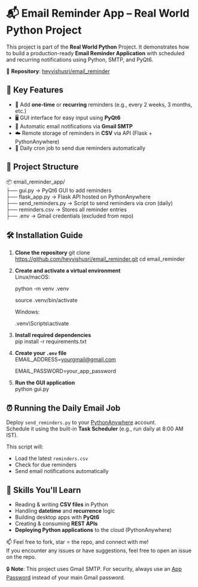 # 📬 Email Reminder App – Real World Python Project

This project is part of the **Real World Python** Project. It demonstrates how to build a production-ready **Email Reminder Application** with scheduled and recurring notifications using Python, SMTP, and PyQt6.

🔗 **Repository**: [heyvishusri/email_reminder](https://github.com/heyvishusri/email_reminder)

## 🚀 Key Features
- 📅 Add **one-time** or **recurring** reminders (e.g., every 2 weeks, 3 months, etc.)
- 🖥️ GUI interface for easy input using **PyQt6**
- 📧 Automatic email notifications via **Gmail SMTP**
- ☁️ Remote storage of reminders in **CSV** via API (Flask + PythonAnywhere)
- 🔁 Daily cron job to send due reminders automatically

## 📁 Project Structure
📦 email_reminder_app/  
├── gui.py              → PyQt6 GUI to add reminders  
├── flask_app.py        → Flask API hosted on PythonAnywhere  
├── send_reminders.py   → Script to send reminders via cron (daily)  
├── reminders.csv       → Stores all reminder entries  
├── .env                → Gmail credentials (excluded from repo)

## 🛠️ Installation Guide

1. **Clone the repository**
   git clone https://github.com/heyvishusri/email_reminder.git
   cd email_reminder

3. **Create and activate a virtual environment**  
   Linux/macOS:
   
   python -m venv .venv
   
   source .venv/bin/activate

   Windows:
   
   .venv\Scripts\activate


3. **Install required dependencies**  
   pip install -r requirements.txt


4. **Create your `.env` file**  
   EMAIL_ADDRESS=yourgmail@gmail.com
   
   EMAIL_PASSWORD=your_app_password


6. **Run the GUI application**  
   python gui.py



## ⏰ Running the Daily Email Job

Deploy `send_reminders.py` to your [PythonAnywhere](https://www.pythonanywhere.com/) account.  
Schedule it using the built-in **Task Scheduler** (e.g., run daily at 8:00 AM IST).

This script will:
- Load the latest `reminders.csv`
- Check for due reminders
- Send email notifications automatically

## 🧠 Skills You'll Learn

- Reading & writing **CSV files** in Python  
- Handling **datetime** and **recurrence** logic  
- Building desktop apps with **PyQt6**  
- Creating & consuming **REST APIs**  
- **Deploying Python applications** to the cloud (PythonAnywhere)

📫 Feel free to fork, star ⭐ the repo, and connect with me!  
If you encounter any issues or have suggestions, feel free to open an issue on the repo.

🔒 **Note**: This project uses Gmail SMTP. For security, always use an [App Password](https://support.google.com/accounts/answer/185833) instead of your main Gmail password.



